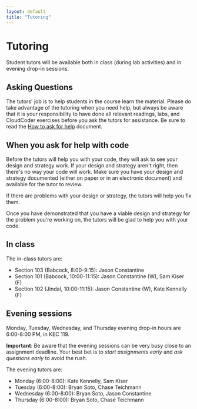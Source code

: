 ```yaml
---
layout: default
title: "Tutoring"
---
```


# Tutoring

Student tutors will be available both in class (during lab activities) and in evening drop-in sessions.

## Asking Questions

The tutors' job is to help students in the course learn the material.  Please do take advantage of the tutoring when you need help, but always be aware that it is your responsibility to have done all relevant readings, labs, and CloudCoder exercises before you ask the tutors for assistance.  Be sure to read the [How to ask for help](http://faculty.ycp.edu/~dhovemey/askingForHelp.html) document.

## When you ask for help with code

Before the tutors will help you with your code, they will ask to see your design and strategy work.  If your design and strategy aren't right, then there's no way your code will work.  Make sure you have your design and strategy documented (either on paper or in an electronic document) and available for the tutor to review.

If there are problems with your design or strategy, the tutors will help you fix them.

Once you have demonstrated that you have a viable design and strategy for the problem you're working on, the tutors will be glad to help you with your code.

## In class

The in-class tutors are:

* Section 103 (Babcock, 8:00-9:15): Jason Constantine
* Section 101 (Babcock, 10:00-11:15): Jason Constantine (W), Sam Kiser (F)
* Section 102 (Jindal, 10:00-11:15): Jason Constantine (W), Kate Kennelly (F)

## Evening sessions

Monday, Tuesday, Wednesday, and Thursday evening drop-in hours are 6:00-8:00 PM, in KEC 119.

**Important**: Be aware that the evening sessions can be very busy close to an assignment deadline.  Your best bet is to *start assignments early* and *ask questions early* to avoid the rush.

The evening tutors are:

* Monday (6:00-8:00): Kate Kennelly, Sam Kiser
* Tuesday (6:00-8:00): Bryan Soto, Chase Teichmann
* Wednesday (6:00-8:00): Bryan Soto, Jason Constantine
* Thursday (6:00-8:00): Bryan Soto, Chase Teichmann

<!-- vim:set wrap: ­-->
<!-- vim:set linebreak: -->
<!-- vim:set nolist: -->
